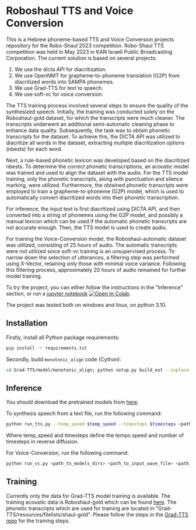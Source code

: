 # Roboshaul TTS and Voice Conversion
This is a Hebrew phoneme-based TTS and Voice Conversion projects repository for the Robo-Shaul 2023 competition.
Robo-Shaul TTS competition was held in May 2023 in KAN Israeli Public Broadcasting Corporation. The current solution is based on several projects:
1. We use the dicta API for diacritization.
2. We use OpenNMT for grapheme-to-phoneme translation (G2P) from diacritized words into SAMPA phonemes.
3. We use Grad-TTS for text to speech.
4. We use soft-vc for voice conversion.

The TTS training process involved several steps to ensure the quality of the synthesized speech. Initially, the training was conducted solely on the Roboshaul-gold dataset, for which the transcripts were much cleaner. The transcripts underwent an additional semi-automatic cleaning phase to enhance data quality. Subsequently, the task was to obtain phonetic transcripts for the dataset. To achieve this, the DICTA API was utilized to diacritize all words in the dataset, extracting multiple diacritization options (nbests) for each word.

Next, a rule-based phonetic lexicon was developed based on the diacritized nbests. To determine the correct phonetic transcriptions, an acoustic model was trained and used to align the dataset with the audio. 
For the TTS model training, only the phonetic transcripts, along with punctuation and silence marking, were utilized. 
Furthermore, the obtained phonetic transcripts were employed to train a grapheme-to-phoneme (G2P) model, which is used to automatically convert diacritized words into their phonetic transcription.

For inference, the input text is first diacritized using DICTA API, and then converted into a string of phonemes using the G2P model, and possibly a manual lexicon which can be used if the automatic phonetic transcripts are not accurate enough. Then, the TTS model is used to create audio.

For training the Voice-Conversion model, the Roboshaul-automatic dataset was utilized, consisting of 25 hours of audio. The automatic transcripts were not utilized since soft-vc training is an unsupervised process. To narrow down the selection of utterances, a filtering step was performed using X-Vector, retaining only those with minimal voice variance. Following this filtering process, approximately 20 hours of audio remained for further model training.


To try the project, you can either follow the instructions in the "Inference" section, or run a [jupyter notebook](/TTS_Demo.ipynb) <a target="_blank" href="https://colab.research.google.com/github/maxlvov/roboshaul-1/blob/main/TTS_Demo.ipynb"><img src="https://colab.research.google.com/assets/colab-badge.svg" alt="Open In Colab"/></a>.

The project was tested both on windows and linux, on python 3.10.

## Installation

Firstly, install all Python package requirements:

  ```bash
  pip install -r requirements.txt
  ```

Secondly, build `monotonic_align` code (Cython):

  ```bash
  cd Grad-TTS/model/monotonic_align; python setup.py build_ext --inplace; cd ../../..
  ```
## Inference
You should download the pretrained models from [here](https://drive.google.com/drive/folders/1_roT7UgozdehF-Ae-1bLOYApnpwkSs5y?usp=sharing).

To synthesis speech from a text file, run the following command:

  ```bash
  python run_tts.py --temp_speed $temp_speed --timesteps $timesteps <path_to_models_dirs> <path_to_textual_file> <path_to_output_wave_file>
  ```
  
Where temp_speed and timesteps define the tempo speed and number of timesteps in reverse diffusion.

For Voice-Conversion, run the following command:

  ```bash
  python run_vc.py <path_to_models_dirs> <path_to_input_wave_file> <path_to_output_wave_file>
  ```
## Training

Currently only the data for Grad-TTS model training is available. The training acoustic data is Roboshaul-gold which can be found [here](https://openslr.org/134/). The phonetic transcripts which are used for training are located in "Grad-TTS/resources/filelists/shaul-gold". 
Please follow the steps in the [Grad-TTS repo](https://github.com/huawei-noah/Speech-Backbones/tree/main/Grad-TTS) for the training steps.

